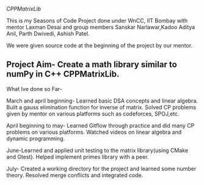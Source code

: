 *CPPMatrixLib*

This is my Seasons of Code Project done under WnCC, IIT Bombay with mentor Laxman Desai and group members Sanskar Narlawar,Kadoo Aditya Anil, Parth Dwivedi, Ashish Patel. 

We were given source code at the beginning of the project by our mentor.

Project Aim-
Create a math library similar to numPy in C++ CPPMatrixLib.
--------------------------------------------------------------------------------------------------------------------------------------------------------------------------------
What Ive done so Far-

March and april beginning- Learned basic DSA concepts and linear algebra. Built a gauss elimination function for inverse of matrix. Solved CP problems given by mentor on various platforms such as codeforces, SPOJ,etc.

April beginning to may- Learned Gitflow through practice and did many CP problems on various platforms. Watched videos on linear algebra and dynamic programming.

June-Learned and applied unit testing to the matrix library(using CMake and Gtest). Helped implement primes library with a peer.

July- Created a working directory for the project and learned some number theory. Resolved merge conflicts and integrated code.
